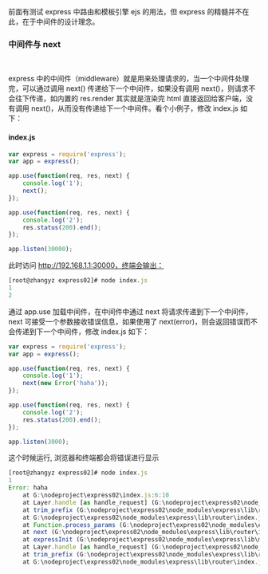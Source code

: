 
前面有测试 express 中路由和模板引擎 ejs 的用法，但 express 的精髓并不在此，在于中间件的设计理念。

### 中间件与 next

<br/>

express 中的中间件（middleware）就是用来处理请求的，当一个中间件处理完，可以通过调用 next() 传递给下一个中间件，如果没有调用 next()，则请求不会往下传递，如内置的 res.render 其实就是渲染完 html 直接返回给客户端，没有调用 next()，从而没有传递给下一个中间件。看个小例子，修改 index.js 如下：

#### index.js

```javascript
var express = require('express');
var app = express();

app.use(function(req, res, next) {
    console.log('1');
    next();
});

app.use(function(req, res, next) {
    console.log('2');
    res.status(200).end();
});

app.listen(30000);
```

此时访问 http://192.168.1.1:30000，终端会输出：

```javascript
[root@zhangyz express02]# node index.js
1
2
```

通过 app.use 加载中间件，在中间件中通过 next 将请求传递到下一个中间件，next 可接受一个参数接收错误信息，如果使用了 next(error)，则会返回错误而不会传递到下一个中间件，修改 index.js 如下：

```javascript
var express = require('express');
var app = express();

app.use(function(req, res, next) {
    console.log('1');
    next(new Error('haha'));
});

app.use(function(req, res, next) {
    console.log('2');
    res.status(200).end();
});

app.listen(3000);
```

这个时候运行, 浏览器和终端都会将错误进行显示

```javascript
[root@zhangyz express02]# node index.js
1
Error: haha
    at G:\nodeproject\express02\index.js:6:10
    at Layer.handle [as handle_request] (G:\nodeproject\express02\node_modules\express\lib\router\layer.js:95:5)
    at trim_prefix (G:\nodeproject\express02\node_modules\express\lib\router\index.js:317:13)
    at G:\nodeproject\express02\node_modules\express\lib\router\index.js:284:7
    at Function.process_params (G:\nodeproject\express02\node_modules\express\lib\router\index.js:335:12)
    at next (G:\nodeproject\express02\node_modules\express\lib\router\index.js:275:10)
    at expressInit (G:\nodeproject\express02\node_modules\express\lib\middleware\init.js:40:5)
    at Layer.handle [as handle_request] (G:\nodeproject\express02\node_modules\express\lib\router\layer.js:95:5)
    at trim_prefix (G:\nodeproject\express02\node_modules\express\lib\router\index.js:317:13)
    at G:\nodeproject\express02\node_modules\express\lib\router\index.js:284:7
```

